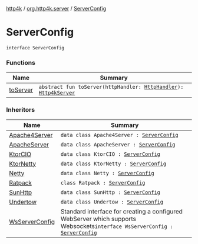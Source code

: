 [http4k](../../index.md) / [org.http4k.server](../index.md) / [ServerConfig](./index.md)

# ServerConfig

`interface ServerConfig`

### Functions

| Name | Summary |
|---|---|
| [toServer](to-server.md) | `abstract fun toServer(httpHandler: `[`HttpHandler`](../../org.http4k.core/-http-handler.md)`): `[`Http4kServer`](../-http4k-server/index.md) |

### Inheritors

| Name | Summary |
|---|---|
| [Apache4Server](../-apache4-server/index.md) | `data class Apache4Server : `[`ServerConfig`](./index.md) |
| [ApacheServer](../-apache-server/index.md) | `data class ApacheServer : `[`ServerConfig`](./index.md) |
| [KtorCIO](../-ktor-c-i-o/index.md) | `data class KtorCIO : `[`ServerConfig`](./index.md) |
| [KtorNetty](../-ktor-netty/index.md) | `data class KtorNetty : `[`ServerConfig`](./index.md) |
| [Netty](../-netty/index.md) | `data class Netty : `[`ServerConfig`](./index.md) |
| [Ratpack](../-ratpack/index.md) | `class Ratpack : `[`ServerConfig`](./index.md) |
| [SunHttp](../-sun-http/index.md) | `data class SunHttp : `[`ServerConfig`](./index.md) |
| [Undertow](../-undertow/index.md) | `data class Undertow : `[`ServerConfig`](./index.md) |
| [WsServerConfig](../-ws-server-config/index.md) | Standard interface for creating a configured WebServer which supports Websockets`interface WsServerConfig : `[`ServerConfig`](./index.md) |
